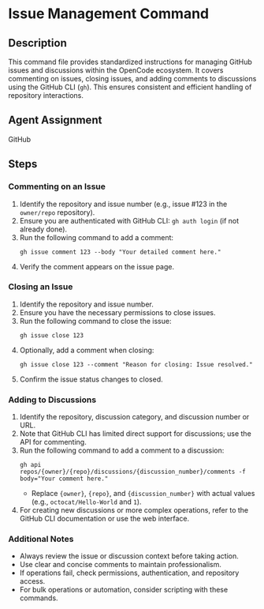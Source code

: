 # Issue Management Command

## Description
This command file provides standardized instructions for managing GitHub issues and discussions within the OpenCode ecosystem. It covers commenting on issues, closing issues, and adding comments to discussions using the GitHub CLI (`gh`). This ensures consistent and efficient handling of repository interactions.

## Agent Assignment
GitHub

## Steps

### Commenting on an Issue
1. Identify the repository and issue number (e.g., issue #123 in the `owner/repo` repository).
2. Ensure you are authenticated with GitHub CLI: `gh auth login` (if not already done).
3. Run the following command to add a comment:
   ```
   gh issue comment 123 --body "Your detailed comment here."
   ```
4. Verify the comment appears on the issue page.

### Closing an Issue
1. Identify the repository and issue number.
2. Ensure you have the necessary permissions to close issues.
3. Run the following command to close the issue:
   ```
   gh issue close 123
   ```
4. Optionally, add a comment when closing:
   ```
   gh issue close 123 --comment "Reason for closing: Issue resolved."
   ```
5. Confirm the issue status changes to closed.

### Adding to Discussions
1. Identify the repository, discussion category, and discussion number or URL.
2. Note that GitHub CLI has limited direct support for discussions; use the API for commenting.
3. Run the following command to add a comment to a discussion:
   ```
   gh api repos/{owner}/{repo}/discussions/{discussion_number}/comments -f body="Your comment here."
   ```
   - Replace `{owner}`, `{repo}`, and `{discussion_number}` with actual values (e.g., `octocat/Hello-World` and `1`).
4. For creating new discussions or more complex operations, refer to the GitHub CLI documentation or use the web interface.

### Additional Notes
- Always review the issue or discussion context before taking action.
- Use clear and concise comments to maintain professionalism.
- If operations fail, check permissions, authentication, and repository access.
- For bulk operations or automation, consider scripting with these commands.